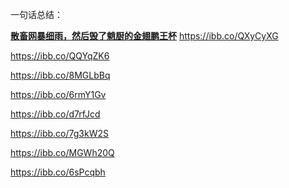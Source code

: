 一句话总结：

**<u>散畜网暴细雨，然后毁了魈厨的金翅鹏王杯</u>**
https://ibb.co/QXyCyXG

https://ibb.co/QQYqZK6

https://ibb.co/8MGLbBq

https://ibb.co/6rmY1Gv

https://ibb.co/d7rfJcd

https://ibb.co/7g3kW2S

https://ibb.co/MGWh20Q

https://ibb.co/6sPcqbh
